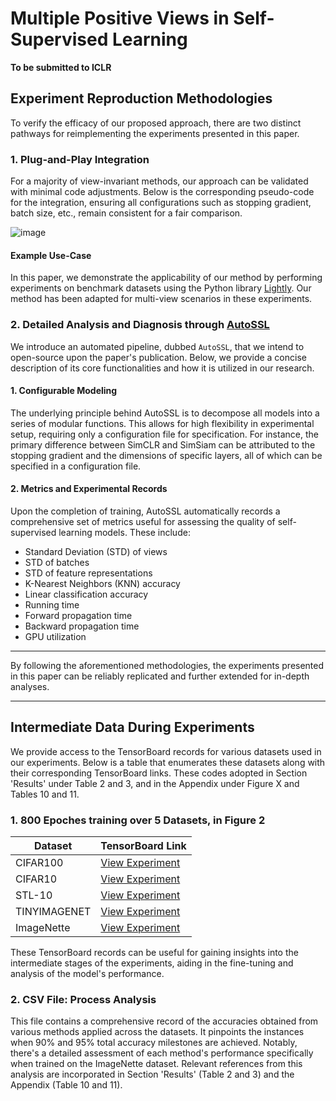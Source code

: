 
# Multiple Positive Views in Self-Supervised Learning
**To be submitted to ICLR**

## Experiment Reproduction Methodologies

To verify the efficacy of our proposed approach, there are two distinct pathways for reimplementing the experiments presented in this paper. 

### 1. Plug-and-Play Integration

For a majority of view-invariant methods, our approach can be validated with minimal code adjustments. Below is the corresponding pseudo-code for the integration, ensuring all configurations such as stopping gradient, batch size, etc., remain consistent for a fair comparison.

![image](https://github.com/px39n/Multiple-Positive-View/assets/53490111/d0121c2e-290c-499a-b7c3-95066552e844)


#### Example Use-Case

In this paper, we demonstrate the applicability of our method by performing experiments on benchmark datasets using the Python library [Lightly](https://docs.lightly.ai/self-supervised-learning/getting_started/benchmarks.html#imagenet). Our method has been adapted for multi-view scenarios in these experiments.

### 2. Detailed Analysis and Diagnosis through [AutoSSL](https://autossl.gitbook.io/)

We introduce an automated pipeline, dubbed `AutoSSL`, that we intend to open-source upon the paper's publication. Below, we provide a concise description of its core functionalities and how it is utilized in our research.

#### 1. Configurable Modeling

The underlying principle behind AutoSSL is to decompose all models into a series of modular functions. This allows for high flexibility in experimental setup, requiring only a configuration file for specification. For instance, the primary difference between SimCLR and SimSiam can be attributed to the stopping gradient and the dimensions of specific layers, all of which can be specified in a configuration file.

#### 2. Metrics and Experimental Records

Upon the completion of training, AutoSSL automatically records a comprehensive set of metrics useful for assessing the quality of self-supervised learning models. These include:

- Standard Deviation (STD) of views
- STD of batches
- STD of feature representations
- K-Nearest Neighbors (KNN) accuracy
- Linear classification accuracy
- Running time
- Forward propagation time
- Backward propagation time
- GPU utilization
---

By following the aforementioned methodologies, the experiments presented in this paper can be reliably replicated and further extended for in-depth analyses.

---


## Intermediate Data During Experiments

We provide access to the TensorBoard records for various datasets used in our experiments. Below is a table that enumerates these datasets along with their corresponding TensorBoard links.
These codes adopted in Section 'Results' under Table 2 and 3, and in the Appendix under Figure X and Tables 10 and 11.

### 1. 800 Epoches training over 5 Datasets, in Figure 2 

| Dataset      | TensorBoard Link |
|--------------|------------------|
| CIFAR100     | [View Experiment](https://tensorboard.dev/experiment/lBWExQayRpKIbuv5d0nA9Q/#scalars) |
| CIFAR10      | [View Experiment](https://tensorboard.dev/experiment/I9NZuY9gSyeyS9qoNksAXg/#scalars)  |
| STL-10       | [View Experiment](https://tensorboard.dev/experiment/j3SdHOk3QzOKKQksXVRxlQ/#scalars)  |
| TINYIMAGENET | [View Experiment](https://tensorboard.dev/experiment/BcdkoHAkR8O1luRVTkULwA/#scalars)  |
| ImageNette   | [View Experiment](https://tensorboard.dev/experiment/hon7xMTqR7W3NIQ4YIlBLg/#scalars)  |

These TensorBoard records can be useful for gaining insights into the intermediate stages of the experiments, aiding in the fine-tuning and analysis of the model's performance.


### 2. CSV File: Process Analysis
This file contains a comprehensive record of the accuracies obtained from various methods applied across the datasets. It pinpoints the instances when 90% and 95% total accuracy milestones are achieved. Notably, there's a detailed assessment of each method's performance specifically when trained on the ImageNette dataset. Relevant references from this analysis are incorporated in Section 'Results' (Table 2 and 3) and the Appendix (Table 10 and 11).
